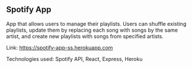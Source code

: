 ## Spotify App
App that allows users to manage their playlists. Users can shuffle existing playlists, update them by replacing each song with songs by the same artist, and create new playlists with songs from specified artists.

Link: https://spotify-app-ss.herokuapp.com

Technologies used: Spotify API, React, Express, Heroku
